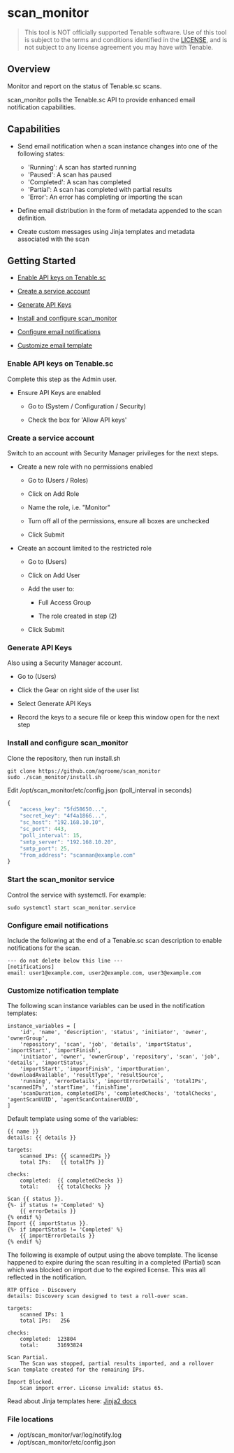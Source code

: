 # scan_monitor

> This tool is NOT officially supported Tenable software. Use of this tool is subject to the terms and conditions 
> identified in the [LICENSE](LICENSE),  and is not subject to any license agreement you may have with Tenable.

## Overview
Monitor and report on the status of Tenable.sc scans. 

scan_monitor polls the Tenable.sc API to provide enhanced email notification capabilities. 

## Capabilities

- Send email notification when a scan instance changes into one of the following states: 
  - 'Running': A scan has started running
  - 'Paused': A scan has paused 
  - 'Completed': A scan has completed
  - 'Partial': A scan has completed with partial results
  - 'Error': An error has completing or importing the scan
 
- Define email distribution in the form of metadata appended to the scan definition.

- Create custom messages using Jinja templates and metadata associated with the scan
 

## Getting Started

- [Enable API keys on Tenable.sc](#enable-api-keys-on-tenablesc)

- [Create a service account](#create-a-service-account)

- [Generate API Keys](#generate-api-keys)

- [Install and configure scan_monitor](#install-and-configure-scan_monitor)

- [Configure email notifications](#configure-email-notifications)

- [Customize email template](#configure-email-notifications)


### Enable API keys on Tenable.sc

Complete this step as the Admin user.

- Ensure API Keys are enabled

    - Go to (System / Configuration / Security)
    
    - Check the box for 'Allow API keys'
   
### Create a service account
Switch to an account with Security Manager privileges for the next steps.

- Create a new role with no permissions enabled 

    - Go to (Users / Roles)
    
    - Click on Add Role
    
    - Name the role, i.e. "Monitor"
    
    - Turn off all of the permissions, ensure all boxes are unchecked
    
    - Click Submit
    
- Create an account limited to the restricted role

    - Go to (Users)
    
    - Click on Add User
    
    - Add the user to:
        - Full Access Group 
        
        - The role created in step (2)
    
    - Click Submit
    
    
### Generate API Keys
Also using a Security Manager account.
 - Go to (Users)
    
 - Click the Gear on right side of the user list
    
 - Select Generate API Keys
    
 - Record the keys to a secure file or keep this window open for the next step

### Install and configure scan_monitor
Clone the repository, then run install.sh
```
git clone https://github.com/agroome/scan_monitor 
sudo ./scan_monitor/install.sh
```

Edit /opt/scan_monitor/etc/config.json (poll_interval in seconds)
```javascript
{
    "access_key": "5fd58650...",
    "secret_key": "4f4a1866...",
    "sc_host": "192.168.10.10",
    "sc_port": 443,
    "poll_interval": 15,
    "smtp_server": "192.168.10.20",
    "smtp_port": 25,
    "from_address": "scanman@example.com"
}
```

### Start the scan_monitor service
Control the service with systemctl. For example:
```
sudo systemctl start scan_monitor.service
```

### Configure email notifications 
Include the following at the end of a Tenable.sc scan description to enable notifications for the scan.

```
--- do not delete below this line ---
[notifications]
email: user1@example.com, user2@example.com, user3@example.com 
```

### Customize notification template
The following scan instance variables can be used in the notification templates:
```
instance_variables = [
    'id', 'name', 'description', 'status', 'initiator', 'owner', 'ownerGroup',
    'repository', 'scan', 'job', 'details', 'importStatus', 'importStart', 'importFinish',
    'initiator', 'owner', 'ownerGroup', 'repository', 'scan', 'job', 'details', 'importStatus',
    'importStart', 'importFinish', 'importDuration', 'downloadAvailable', 'resultType', 'resultSource',
    'running', 'errorDetails', 'importErrorDetails', 'totalIPs', 'scannedIPs', 'startTime', 'finishTime',
    'scanDuration, completedIPs', 'completedChecks', 'totalChecks', 'agentScanUUID', 'agentScanContainerUUID',
]
```

Default template using some of the variables:
```
{{ name }}
details: {{ details }}

targets:
    scanned IPs: {{ scannedIPs }}
    total IPs:   {{ totalIPs }}

checks:
    completed:  {{ completedChecks }}
    total:      {{ totalChecks }}

Scan {{ status }}.
{%- if status != 'Completed' %}
    {{ errorDetails }}
{% endif %}
Import {{ importStatus }}.
{%- if importStatus != 'Completed' %}
    {{ importErrorDetails }}
{% endif %}
```
The following is example of output using the above template. The license happened to expire during the scan resulting 
in a completed (Partial) scan which was blocked on import due to the expired license. This was all reflected in the 
notification.
```
RTP Office - Discovery
details: Discovery scan designed to test a roll-over scan.

targets:
    scanned IPs: 1
    total IPs:   256

checks:
    completed:  123804
    total:      31693824

Scan Partial.
    The Scan was stopped, partial results imported, and a rollover Scan template created for the remaining IPs.

Import Blocked.
    Scan import error. License invalid: status 65.
```

Read about Jinja templates here: [Jinja2 docs](https://jinja2docs.readthedocs.io/)

### File locations
 - /opt/scan_monitor/var/log/notify.log
 - /opt/scan_monitor/etc/config.json


